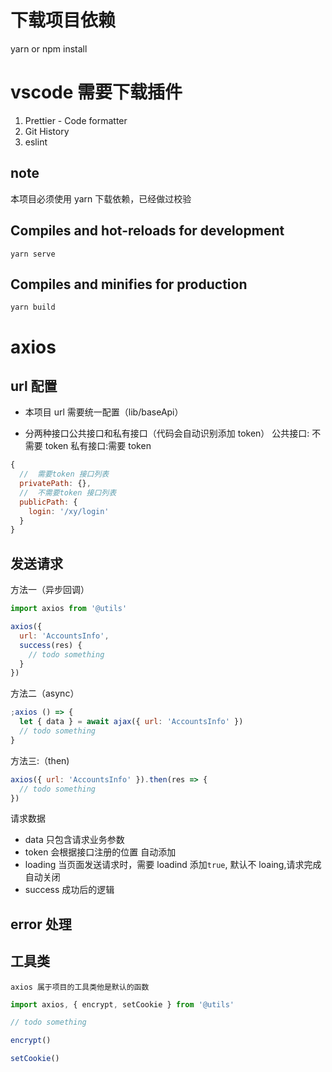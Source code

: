 # 下载项目依赖

yarn or npm install

# vscode 需要下载插件

1. Prettier - Code formatter
2. Git History
3. eslint

## note

本项目必须使用 yarn 下载依赖，已经做过校验

## Compiles and hot-reloads for development

```shell
yarn serve

```

## Compiles and minifies for production

```shell
yarn build

```

# axios

## url 配置

- 本项目 url 需要统一配置（lib/baseApi）

- 分两种接口公共接口和私有接口（代码会自动识别添加 token）
  公共接口: 不需要 token
  私有接口:需要 token

```js
{
  //  需要token 接口列表
  privatePath: {},
  //  不需要token 接口列表
  publicPath: {
    login: '/xy/login'
  }
}
```

## 发送请求

方法一（异步回调）

```js
import axios from '@utils'

axios({
  url: 'AccountsInfo',
  success(res) {
    // todo something
  }
})
```

方法二（async）

```js
;axios () => {
  let { data } = await ajax({ url: 'AccountsInfo' })
  // todo something
}
```

方法三:（then)

```js
axios({ url: 'AccountsInfo' }).then(res => {
  // todo something
})
```

请求数据

- data 只包含请求业务参数
- token 会根据接口注册的位置 自动添加
- loading 当页面发送请求时，需要 loadind 添加`true`, 默认不 loaing,请求完成自动关闭
- success 成功后的逻辑

## error 处理

## 工具类

    axios 属于项目的工具类他是默认的函数

```js
import axios, { encrypt, setCookie } from '@utils'

// todo something

encrypt()

setCookie()
```

